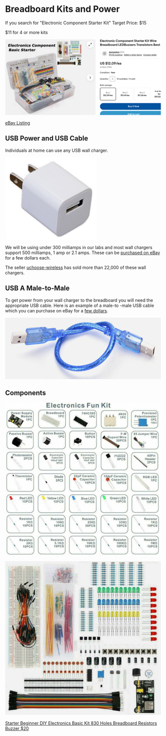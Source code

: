 # Breadboard Kits and Power

If you search for "Electronic Component Starter Kit"
Target Price: $15

$11 for 4 or more kits

![](../img/electronics-starter-kit-listing.png)

[eBay Listing](https://www.ebay.com/itm/314928530461)

## USB Power and USB Cable

Individuals at home can use any USB
wall charger.

![](../img/usb-wall-charger.png)

We will be using under 300 milliamps in our labs and most wall chargers support 500 milliamps, 1 amp or 2.1 amps.  These can be [purchased on eBay](https://www.ebay.com/itm/394656358927) for a few dollars each.

The seller [uchoose-wireless](https://www.ebay.com/itm/312779428580) has sold more than 22,000 of these wall chargers.

## USB A Male-to-Male

To get power from your wall charger to the breadboard you will need the appropriate USB cable.  Here is an example of a male-to -male USB cable which you can purchase on eBay for a [few dollars](https://www.ebay.com/itm/404564011547).

![](../img/usb-a-m-to-m.png)

## Components
![](../img/electronics-starter-kit-components.png)

![](../img/electronics-starter-kit.png)

[Starter Beginner DIY Electronics Basic Kit 830 Holes Breadboard Resistors Buzzer $20](https://www.ebay.com/itm/186074606580)